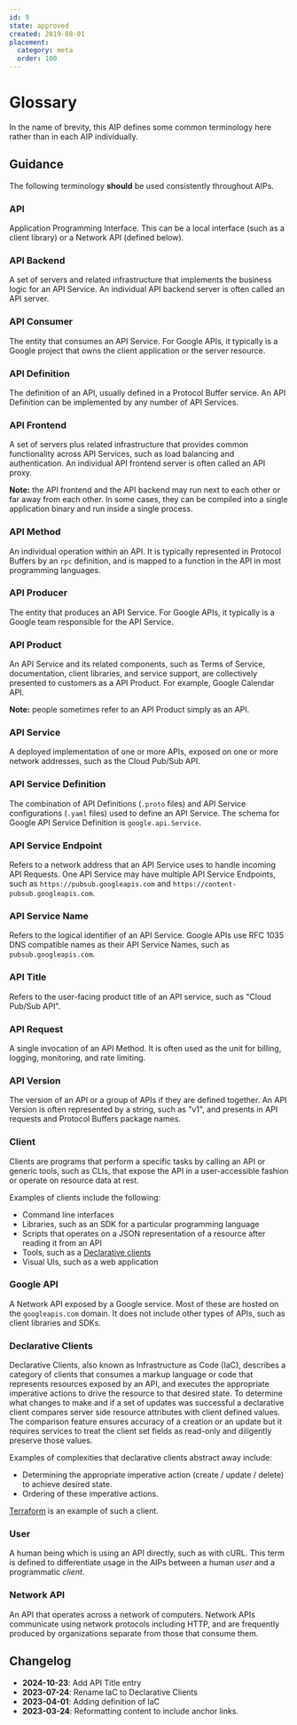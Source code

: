 ```yaml
---
id: 9
state: approved
created: 2019-08-01
placement:
  category: meta
  order: 100
---
```


# Glossary

In the name of brevity, this AIP defines some common terminology here rather
than in each AIP individually.

## Guidance

The following terminology **should** be used consistently throughout AIPs.

### API

Application Programming Interface. This can be a local interface (such as a
client library) or a Network API (defined below).

### API Backend

A set of servers and related infrastructure that implements the business logic
for an API Service. An individual API backend server is often called an API
server.

### API Consumer

The entity that consumes an API Service. For Google APIs, it typically is a
Google project that owns the client application or the server resource.

### API Definition

The definition of an API, usually defined in a Protocol Buffer service. An API
Definition can be implemented by any number of API Services.

### API Frontend

A set of servers plus related infrastructure that provides common functionality
across API Services, such as load balancing and authentication. An individual
API frontend server is often called an API proxy.

**Note:** the API frontend and the API backend may run next to each other or far
away from each other. In some cases, they can be compiled into a single
application binary and run inside a single process.

### API Method

An individual operation within an API. It is typically represented in Protocol
Buffers by an `rpc` definition, and is mapped to a function in the API in most
programming languages.

### API Producer

The entity that produces an API Service. For Google APIs, it typically is a
Google team responsible for the API Service.

### API Product

An API Service and its related components, such as Terms of Service,
documentation, client libraries, and service support, are collectively presented
to customers as a API Product. For example, Google Calendar API.

**Note:** people sometimes refer to an API Product simply as an API.

### API Service

A deployed implementation of one or more APIs, exposed on one or more network
addresses, such as the Cloud Pub/Sub API.

### API Service Definition

The combination of API Definitions (`.proto` files) and API Service
configurations (`.yaml` files) used to define an API Service. The schema for
Google API Service Definition is `google.api.Service`.

### API Service Endpoint

Refers to a network address that an API Service uses to handle incoming API
Requests. One API Service may have multiple API Service Endpoints, such as
`https://pubsub.googleapis.com` and `https://content-pubsub.googleapis.com`.

### API Service Name

Refers to the logical identifier of an API Service. Google APIs use RFC 1035 DNS
compatible names as their API Service Names, such as `pubsub.googleapis.com`.

### API Title

Refers to the user-facing product title of an API service, such as "Cloud Pub/Sub
API".

### API Request

A single invocation of an API Method. It is often used as the unit for billing,
logging, monitoring, and rate limiting.

### API Version

The version of an API or a group of APIs if they are defined together. An API
Version is often represented by a string, such as "v1", and presents in API
requests and Protocol Buffers package names.

### Client

Clients are programs that perform a specific tasks by calling an API or generic
tools, such as CLIs, that expose the API in a user-accessible fashion or operate
on resource data at rest.

Examples of clients include the following:

- Command line interfaces
- Libraries, such as an SDK for a particular programming language
- Scripts that operates on a JSON representation of a resource after reading it
  from an API
- Tools, such as a [Declarative clients][]
- Visual UIs, such as a web application

### Google API

A Network API exposed by a Google service. Most of these are hosted on the
`googleapis.com` domain. It does not include other types of APIs, such as client
libraries and SDKs.

### Declarative Clients

Declarative Clients, also known as Infrastructure as Code (IaC), describes a
category of clients that consumes a markup language or code that represents
resources exposed by an API, and executes the appropriate imperative actions to
drive the resource to that desired state. To determine what changes to make and
if a set of updates was successful a declarative client compares server side
resource attributes with client defined values. The comparison feature ensures
accuracy of a creation or an update but it requires services to treat the client
set fields as read-only and diligently preserve those values.

Examples of complexities that declarative clients abstract away include:

- Determining the appropriate imperative action (create / update / delete) to
  achieve desired state.
- Ordering of these imperative actions.

[Terraform][] is an example of such a client.

### User

A human being which is using an API directly, such as with cURL. This term is
defined to differentiate usage in the AIPs between a human *user* and a
programmatic *client*.

### Network API

An API that operates across a network of computers. Network APIs communicate
using network protocols including HTTP, and are frequently produced by
organizations separate from those that consume them.

[Declarative clients]: #declarative-clients
[Terraform]: https://www.terraform.io/

## Changelog

- **2024-10-23**: Add API Title entry
- **2023-07-24**: Rename IaC to Declarative Clients
- **2023-04-01**: Adding definition of IaC
- **2023-03-24**: Reformatting content to include anchor links.
